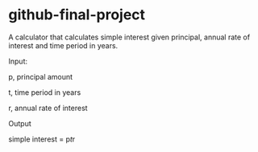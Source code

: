 # github-final-project
A calculator that calculates simple interest given principal, annual rate of interest and time period in years.

Input:

   p, principal amount
   
   t, time period in years
   
   r, annual rate of interest
   
Output

   simple interest = p*t*r
